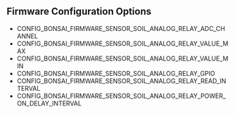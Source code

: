 ## Firmware Configuration Options

- CONFIG_BONSAI_FIRMWARE_SENSOR_SOIL_ANALOG_RELAY_ADC_CHANNEL
- CONFIG_BONSAI_FIRMWARE_SENSOR_SOIL_ANALOG_RELAY_VALUE_MAX
- CONFIG_BONSAI_FIRMWARE_SENSOR_SOIL_ANALOG_RELAY_VALUE_MIN
- CONFIG_BONSAI_FIRMWARE_SENSOR_SOIL_ANALOG_RELAY_GPIO
- CONFIG_BONSAI_FIRMWARE_SENSOR_SOIL_ANALOG_RELAY_READ_INTERVAL
- CONFIG_BONSAI_FIRMWARE_SENSOR_SOIL_ANALOG_RELAY_POWER_ON_DELAY_INTERVAL
